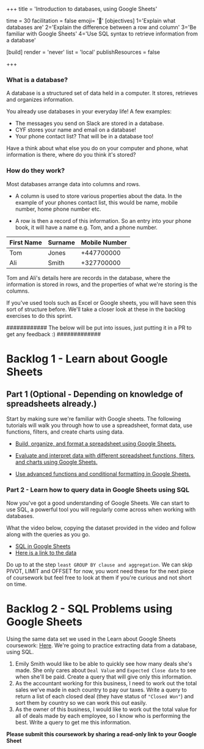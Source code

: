 +++
title = 'Introduction to databases, using Google Sheets'

time = 30
facilitation = false
emoji= '🧩'
[objectives]
    1='Explain what databases are'
    2='Explain the difference between a row and column'
    3='Be familiar with Google Sheets'
    4='Use SQL syntax to retrieve information from a database'

[build]
  render = 'never'
  list = 'local'
  publishResources = false

+++

### What is a database?

A database is a structured set of data held in a computer. It stores, retrieves and organizes information.

You already use databases in your everyday life! A few examples:

- The messages you send on Slack are stored in a database.
- CYF stores your name and email on a database!
- Your phone contact list? That will be in a database too!

Have a think about what else you do on your computer and phone, what information is there, where do you think it's stored?

### How do they work?

Most databases arrange data into columns and rows.

- A column is used to store various properties about the data. In the example of your phones contact list, this would be name, mobile number, home phone number etc.

- A row is then a record of this information. So an entry into your phone book, it will have a name e.g. Tom, and a phone number.

| First Name    | Surname | Mobile Number |
| ------------- | ------- | ------------- |
| Tom           | Jones   | +447700000    |
| Ali           | Smith   | +327700000    |

Tom and Ali's details here are records in the database, where the information is stored in rows, and the properties of what we're storing is the columns.

If you've used tools such as Excel or Google sheets, you will have seen this sort of structure before. We'll take a closer look at these in the backlog exercises to do this sprint.

############ The below will be put into issues, just putting it in a PR to get any feedback :) #############

# Backlog 1 - Learn about Google Sheets

## Part 1 (Optional - Depending on knowledge of spreadsheets already.)

Start by making sure we're familiar with Google sheets. The following tutorials will walk you through how to use a spreadsheet, format data, use functions, filters, and create charts using data.

- [Build, organize, and format a spreadsheet using Google Sheets.](https://applieddigitalskills.withgoogle.com/c/college-and-continuing-education-uk/en-uk/google-workspace-sheets-part-1/google-workspace-sheets-part-1/important-lesson-update.html)

- [Evaluate and interpret data with different spreadsheet functions, filters, and charts using Google Sheets.](https://applieddigitalskills.withgoogle.com/c/college-and-continuing-education-uk/en-uk/g-suite-certification-sheets-part-2/overview.html)

- [Use advanced functions and conditional formatting in Google Sheets.](https://applieddigitalskills.withgoogle.com/c/college-and-continuing-education-uk/en-uk/g-suite-certification-sheets-part-3/overview.html)

### Part 2 - Learn how to query data in Google Sheets using SQL

Now you've got a good understanding of Google Sheets. We can start to use SQL, a powerful tool you will regularly come across when working with databases.

What the video below, copying the dataset provided in the video and follow along with the queries as you go.

- [SQL in Google Sheets](https://www.youtube.com/watch?v=dTNamL30sDg)
- [Here is a link to the data](https://docs.google.com/spreadsheets/d/1zPeHxhKkYmdiqXNhMwhfC1A0o1wI0zNiD5Gsks2SYoc/template/preview)

Do up to at the step `least GROUP BY clause and aggregation`. We can skip PIVOT, LIMIT and OFFSET for now, you wont need these for the next piece of coursework but feel free to look at them if you're curious and not short on time.

# Backlog 2 - SQL Problems using Google Sheets

Using the same data set we used in the Learn about Google Sheets coursework: [Here](https://docs.google.com/spreadsheets/d/1zPeHxhKkYmdiqXNhMwhfC1A0o1wI0zNiD5Gsks2SYoc/template/preview).
We're going to practice extracting data from a database, using SQL.

1. Emily Smith would like to be able to quickly see how many deals she's made. She only cares about `Deal Value` and `Expected Close date` to see when she'll be paid. Create a query that will give only this information.
2. As the accountant working for this business, I need to work out the total sales we've made in each country to pay our taxes. Write a query to return a list of each closed deal (they have status of `"Closed Won"`) and sort them by country so we can work this out easily.
3. As the owner of this business, I would like to work out the total value for all of deals made by each employee, so I know who is performing the best. Write a query to get me this information.

**Please submit this coursework by sharing a read-only link to your Google Sheet**
